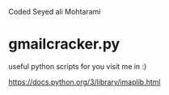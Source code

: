 Coded Seyed ali Mohtarami
# gmailcracker.py
useful python scripts for you visit me in :)

https://docs.python.org/3/library/imaplib.html



